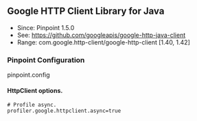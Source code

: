 ## Google HTTP Client Library for Java 
* Since: Pinpoint 1.5.0
* See: https://github.com/googleapis/google-http-java-client
* Range: com.google.http-client/google-http-client [1.40, 1.42]

### Pinpoint Configuration
pinpoint.config

#### HttpClient options.
~~~
# Profile async.
profiler.google.httpclient.async=true
~~~
